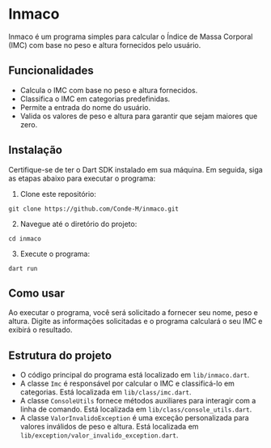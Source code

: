 # Inmaco

Inmaco é um programa simples para calcular o Índice de Massa Corporal (IMC) com base no peso e altura fornecidos pelo usuário.

## Funcionalidades

- Calcula o IMC com base no peso e altura fornecidos.
- Classifica o IMC em categorias predefinidas.
- Permite a entrada do nome do usuário.
- Valida os valores de peso e altura para garantir que sejam maiores que zero.

## Instalação

Certifique-se de ter o Dart SDK instalado em sua máquina. Em seguida, siga as etapas abaixo para executar o programa:

1. Clone este repositório:

```
git clone https://github.com/Conde-M/inmaco.git
```

2. Navegue até o diretório do projeto:

```
cd inmaco
```

3. Execute o programa:

```
dart run
```

## Como usar

Ao executar o programa, você será solicitado a fornecer seu nome, peso e altura. Digite as informações solicitadas e o programa calculará o seu IMC e exibirá o resultado.

## Estrutura do projeto

- O código principal do programa está localizado em `lib/inmaco.dart`.
- A classe `Imc` é responsável por calcular o IMC e classificá-lo em categorias. Está localizada em `lib/class/imc.dart`.
- A classe `ConsoleUtils` fornece métodos auxiliares para interagir com a linha de comando. Está localizada em `lib/class/console_utils.dart`.
- A classe `ValorInvalidoException` é uma exceção personalizada para valores inválidos de peso e altura. Está localizada em `lib/exception/valor_invalido_exception.dart`.
